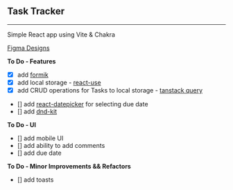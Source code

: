 ## Task Tracker

---

Simple React app using Vite & Chakra

[Figma Designs](https://www.figma.com/file/oxen1fyXzt5rAciomHfg5K/Custom-Dashboard?type=design&node-id=0%3A1&mode=design&t=ikNPDA17SQajEloH-1)

**To Do - Features**

- [x] add [formik](https://formik.org/)
- [x] add local storage - [react-use](https://github.com/streamich/react-use/blob/master/docs/useLocalStorage.md)
- [x] add CRUD operations for Tasks to local storage - [tanstack query](https://tanstack.com/query/latest)
- [] add [react-datepicker](https://github.com/Hacker0x01/react-datepicker) for selecting due date
- [] add [dnd-kit](https://github.com/clauderic/dnd-kit/tree/master)

**To Do - UI**

- [] add mobile UI
- [] add ability to add comments
- [] add due date

**To Do - Minor Improvements && Refactors**

- [] add toasts
